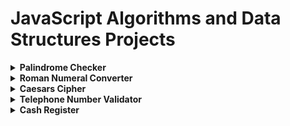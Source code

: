 # JavaScript Algorithms and Data Structures Projects

<details><summary><b>Palindrome Checker</b></summary>
<p>

Return true if the given string is a palindrome. Otherwise, return false.

A palindrome is a word or sentence that's spelled the same way both forward and backward, ignoring punctuation, case, and spacing.

Note: You'll need to remove all non-alphanumeric characters (punctuation, spaces and symbols) and turn everything into the same case (lower or upper case) in order to check for palindromes.

We'll pass strings with varying formats, such as "racecar", "RaceCar", and "race CAR" among others.

We'll also pass strings with special symbols, such as "2A3*3a2", "2A3 3a2", and "2_A3*3#A2".

### Base Code

```js
function palindrome(str) {
    return true;
}

palindrome("eye");
```

<details><summary><b>Solution</b></summary>
<p>
    
```js
function palindrome(str) {
    str = str
        .toLowerCase()
        .replace(/\W|_/g, '')
        .split('');

    
    let end_str = str.length,
        mid_str = end_str / 2;

    for(let i = 0; i < mid_str; i++){
        if(str[i] !== str[end_str - 1 - i]) {
            return false;
        }
    }

    return true;
}
```
</p>
</details>

---

</p>
</details>

<details><summary><b>Roman Numeral Converter</b></summary>
<p>

Convert the given number into a roman numeral.

All roman numerals answers should be provided in upper-case.

### Base Code

```js
function convertToRoman(num) {
    return num;
}

convertToRoman(36);
```

<details><summary><b>Solution</b></summary>
<p>
    
```js
function convertToRoman(num) {
    const ROMANTABLE = [
        [1000, 'M'],
        [900, 'CM'],
        [500, 'D'],
        [400, 'CD'],
        [100, 'C'],
        [90, 'XC'],
        [50, 'L'],
        [40, 'XL'],
        [10, 'X'],
        [9, 'IX'],
        [5, 'V'],
        [4, 'IV'],
        [1, 'I'],
    ]

    let str = '';

    ROMANTABLE.forEach(step => {
        while(num >= step[0]){
            str += step[1];
            num -= step[0]
        }
    })
    
    return str;
}
```
</p>
</details>

---

</p>
</details>

<details><summary><b>Caesars Cipher</b></summary>
<p>

One of the simplest and most widely known ciphers is a Caesar cipher, also known as a shift cipher. In a shift cipher the meanings of the letters are shifted by some set amount.

A common modern use is the ROT13 cipher, where the values of the letters are shifted by 13 places. Thus 'A' ↔ 'N', 'B' ↔ 'O' and so on.

Write a function which takes a ROT13 encoded string as input and returns a decoded string.

All letters will be uppercase. Do not transform any non-alphabetic character (i.e. spaces, punctuation), but do pass them on.

### Base Code

```js
function rot13(str) {
    return str;
}

rot13("SERR PBQR PNZC");
```

<details><summary><b>Solution</b></summary>
<p>
    
```js
function rot13(str) {
  return str
    .split('')
    .map(a => {
        if(a.match(/[A-Z]/)){
            let code = a.charCodeAt(0) + 13 > 'Z'.charCodeAt(0) ? (
                a.charCodeAt(0) + 13 + 'A'.charCodeAt(0) - 1 - 'Z'.charCodeAt(0)
            ) : (
                a.charCodeAt(0) + 13
            );

            return String.fromCharCode(code)
        }

        return a;
    })
    .join('');
}
```
</p>
</details>

---

</p>
</details>

<details><summary><b>Telephone Number Validator</b></summary>
<p>

Return true if the passed string looks like a valid US phone number.

The user may fill out the form field any way they choose as long as it has the format of a valid US number. The following are examples of valid formats for US numbers (refer to the tests below for other variants):

555-555-5555
(555)555-5555
(555) 555-5555
555 555 5555
5555555555
1 555 555 5555

For this challenge you will be presented with a string such as 800-692-7753 or 8oo-six427676;laskdjf. Your job is to validate or reject the US phone number based on any combination of the formats provided above. The area code is required. If the country code is provided, you must confirm that the country code is 1. Return true if the string is a valid US phone number; otherwise return false.

### Base Code

```js
function telephoneCheck(str) {
    return true;
}

telephoneCheck("555-555-5555");
```

<details><summary><b>Solution</b></summary>
<p>
    
```js
function telephoneCheck(str) {
    var regex = /^(1\s?)?(\(\d{3}\)|\d{3})[\s\-]?\d{3}[\s\-]?\d{4}$/;
    return regex.test(str);
}
```
</p>
</details>

---

</p>
</details>

<details><summary><b>Cash Register</b></summary>
<p>

Design a cash register drawer function checkCashRegister() that accepts purchase price as the first argument (price), payment as the second argument (cash), and cash-in-drawer (cid) as the third argument.

cid is a 2D array listing available currency.

The checkCashRegister() function should always return an object with a status key and a change key.

Return {status: "INSUFFICIENT_FUNDS", change: []} if cash-in-drawer is less than the change due, or if you cannot return the exact change.

Return {status: "CLOSED", change: [...]} with cash-in-drawer as the value for the key change if it is equal to the change due.

Otherwise, return {status: "OPEN", change: [...]}, with the change due in coins and bills, sorted in highest to lowest order, as the value of the change key.

Currency Unit	Amount
Penny	$0.01 (PENNY)
Nickel	$0.05 (NICKEL)
Dime	$0.1 (DIME)
Quarter	$0.25 (QUARTER)
Dollar	$1 (ONE)
Five Dollars	$5 (FIVE)
Ten Dollars	$10 (TEN)
Twenty Dollars	$20 (TWENTY)
One-hundred Dollars	$100 (ONE HUNDRED)

See below for an example of a cash-in-drawer array:

[
  ["PENNY", 1.01],
  ["NICKEL", 2.05],
  ["DIME", 3.1],
  ["QUARTER", 4.25],
  ["ONE", 90],
  ["FIVE", 55],
  ["TEN", 20],
  ["TWENTY", 60],
  ["ONE HUNDRED", 100]
]

### Base Code

```js
function checkCashRegister(price, cash, cid) {
    var change;
    return change;
}

checkCashRegister(19.5, 20, [["PENNY", 1.01], ["NICKEL", 2.05], ["DIME", 3.1], ["QUARTER", 4.25], ["ONE", 90], ["FIVE", 55], ["TEN", 20], ["TWENTY", 60], ["ONE HUNDRED", 100]]);
```

<details><summary><b>Solution</b></summary>
<p>
    
```js
function checkCashRegister(price, cash, cid) {
    const VALUE = [
        { name: "ONE HUNDRED", val: 100.0 },
        { name: "TWENTY", val: 20.0 },
        { name: "TEN", val: 10.0 },
        { name: "FIVE", val: 5.0 },
        { name: "ONE", val: 1.0 },
        { name: "QUARTER", val: 0.25 },
        { name: "DIME", val: 0.1 },
        { name: "NICKEL", val: 0.05 },
        { name: "PENNY", val: 0.01 }
    ];
    
    let output = { status: null, change: [] };
    let change = cash - price;

    // CID -> Array
    let register = cid.reduce((acc, curr) => {
            acc.total += curr[1];
            acc[curr[0]] = curr[1];
            return acc;
        }, { total: 0 });

    // Exact change
    if (register.total === change) {
        output.status = "CLOSED";
        output.change = cid;
        return output;
    }

    // Insufficient funds
    if (register.total < change) {
        output.status = "INSUFFICIENT_FUNDS";
        return output;
    }

    let change_arr = VALUE.reduce((acc, curr) => {
        let value = 0;
        
        while (register[curr.name] > 0 && change >= curr.val) {
            change -= curr.val;
            register[curr.name] -= curr.val;
            value += curr.val;

            change = Math.round(change * 100) / 100;
        }
        
        if (value > 0) {
            acc.push([curr.name, value]);
        }
        return acc;
    }, []);

    if (change_arr.length < 1 || change > 0) {
        output.status = "INSUFFICIENT_FUNDS";
        return output;
    }

    output.status = "OPEN";
    output.change = change_arr;
    return output;
}
```
</p>
</details>

</p>
</details>